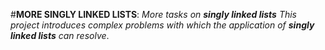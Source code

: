 #**MORE SINGLY LINKED LISTS**: 
_More tasks on **singly linked lists**_
_This project introduces complex problems with which the application of **singly linked lists** can resolve_.
